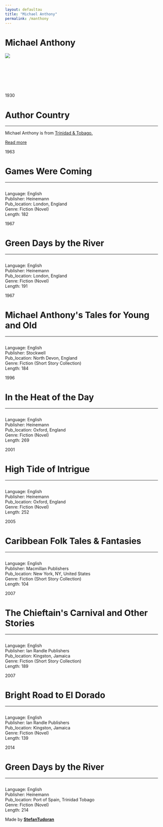```yaml
---
layout: defaultau
title: "Michael Anthony"
permalink: /manthony
---
```

<!-- partial:index.partial.html -->
<div class="content">
    <h1>Michael Anthony</h1>
    <div class="quote">
        <div><img src="https://upload.wikimedia.org/wikipedia/commons/thumb/3/38/Michael_Anthony_%282020%29.jpg/1200px-Michael_Anthony_%282020%29.jpg" class="logo"></div>
    </div>
    <div class="timeline">
        <div style="padding-bottom:100px;"></div>
        <div class="block">
            <div class="date right"><p class="right"> 1930 </p></div>
            <div class="dot"></div>
            <div class="left first">
            <div class="author_country">
                <h1>Author Country</h1><hr>
            <div class="aclocation"> <p>Michael Anthony is from <a href="http://localhost:4000/3">Trinidad & Tobago.</a></p></div>
              <div class="acreadmore">  <a href="https://en.wikipedia.org/wiki/Michael_Anthony_(author)" target="_blank">Read more</a> </div>
            </div>
            </div>
        </div>
        <div class="block">
            <div class="date left"><p class="left">1963</p></div>
            <div class="dot"></div>
            <div class="right">
                <h1>Games Were Coming</h1><hr>
                <p><img src=""></p>
                <p>Language: English<br/>
                Publisher: Heinemann<br/>
                Pub_location: London, England<br/>
                Genre: Fiction (Novel)<br/>
                Length: 182</p>
            </div>
        </div>
        <div class="block">
            <div class="date right"><p class="right">1967</p></div>
            <div class="dot"></div>
            <div class="left hide">
                <h1>Green Days by the River</h1><hr>
                <p><img src=""></p>
                <p>Language: English<br/>
                Publisher: Heinemann<br/>
                Pub_location:  London, England<br/>
                Genre: Fiction (Novel)<br/>
                Length: 191</p>
            </div>
        </div>
        <div class="block">
            <div class="date left"><p class="left">1967</p></div>
            <div class="dot"></div>
            <div class="right hide">
                <h1>Michael Anthony's Tales for Young and Old</h1><hr>
                <p><img src=""></p>
                <p>
                Language: English<br/>
                Publisher: Stockwell<br/>
                Pub_location: North Devon, England<br/>
                Genre: Fiction (Short Story Collection)<br/>
                Length: 184</p>
            </div>
        </div>
        <div class="block">
            <div class="date right"><p class="right">1996</p></div>
            <div class="dot"></div>
            <div class="left hide">
                <h1>In the Heat of the Day</h1><hr>
                <p><img src=""></p>
                <p>Language: English<br/>
                Publisher: Heinemann<br/>
                Pub_location: Oxford, England<br/>
                Genre: Fiction (Novel)<br/>
                Length: 269</p>
            </div>
        </div>
        <div class="block">
            <div class="date left"><p class="left">2001</p></div>
            <div class="dot"></div>
            <div class="right hide">
                <h1>High Tide of Intrigue</h1><hr>
                <p><img src=""></p>
                <p>Language: English<br/>
                Publisher: Heinemann<br/>
                Pub_location:  Oxford, England<br/>
                Genre: Fiction (Novel)<br/>
                Length: 252</p>
            </div>
        </div>
        <div class="block">
            <div class="date right"><p class="right">2005</p></div>
            <div class="dot"></div>
            <div class="left hide">
                <h1>Caribbean Folk Tales & Fantasies</h1><hr>
                <p><img src=""></p>
                <p>Language: English<br/>
                Publisher: Macmillan Publishers<br/>
                Pub_location: New York, NY, United States<br/>
                Genre: Fiction (Short Story Collection)<br/>
                Length: 104</p>
            </div>
        </div>
        <div class="block">
            <div class="date left"><p class="left">2007</p></div>
            <div class="dot"></div>
            <div class="right hide">
                <h1>The Chieftain's Carnival and Other Stories</h1><hr>
                <p><img src=""></p>
                <p>Language: English<br/>
                Publisher: Ian Randle Publishers<br/>
                Pub_location: Kingston, Jamaica<br/>
                Genre: Fiction (Short Story Collection)<br/>
                Length: 189</p>
            </div>
        </div>
        <div class="block">
            <div class="date right"><p class="right">2007</p></div>
            <div class="dot"></div>
            <div class="left hide">
                <h1>Bright Road to El Dorado</h1><hr>
                <p><img src=""></p>
                <p>Language: English<br/>
                Publisher: Ian Randle Publishers<br/>
                Pub_location:  Kingston, Jamaica<br/>
                Genre: Fiction (Novel)<br/>
                Length: 139</p>
            </div>
        </div>
        <div class="block">
            <div class="date left"><p class="left">2014</p></div>
            <div class="dot"></div>
            <div class="right hide">
                <h1>Green Days by the River</h1><hr>
                <p><img src=""></p>
                <p>Language: English<br/>
                Publisher: Heinemann<br/>
                Pub_location: Port of Spain, Trinidad  Tobago<br/>
                Genre: Fiction (Novel)<br/>
                Length: 214</p>
            </div>
        </div>
        <div id="footer">
        <p id="copyright">Made by&nbsp;<strong><a href="https://www.linkedin.com/in/nicolae-stefan-tudoran-b02291127/" target="_blank">StefanTudoran</a></strong></p>
    </div>
</div>
<!-- partial -->
  <script src='https://cdnjs.cloudflare.com/ajax/libs/jquery/3.1.1/jquery.min.js'></script><script  src="assets/js/authorscript.js"></script>
